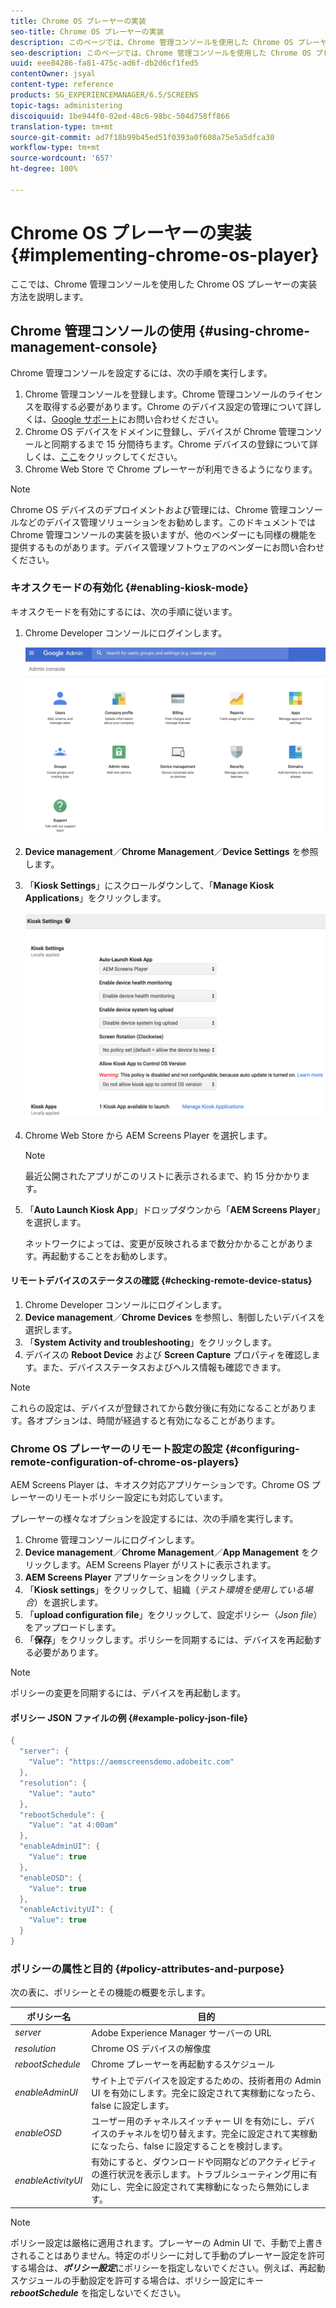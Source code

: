 ```yaml
---
title: Chrome OS プレーヤーの実装
seo-title: Chrome OS プレーヤーの実装
description: このページでは、Chrome 管理コンソールを使用した Chrome OS プレーヤーの実装について説明します。
seo-description: このページでは、Chrome 管理コンソールを使用した Chrome OS プレーヤーの実装について説明します。
uuid: eee84286-fa81-475c-ad6f-db2d6cf1fed5
contentOwner: jsyal
content-type: reference
products: SG_EXPERIENCEMANAGER/6.5/SCREENS
topic-tags: administering
discoiquuid: 1be944f0-02ed-48c6-98bc-504d758ff866
translation-type: tm+mt
source-git-commit: ad7f18b99b45ed51f0393a0f608a75e5a5dfca30
workflow-type: tm+mt
source-wordcount: '657'
ht-degree: 100%

---
```



# Chrome OS プレーヤーの実装 {#implementing-chrome-os-player}

ここでは、Chrome 管理コンソールを使用した Chrome OS プレーヤーの実装方法を説明します。

## Chrome 管理コンソールの使用 {#using-chrome-management-console}

Chrome 管理コンソールを設定するには、次の手順を実行します。

1. Chrome 管理コンソールを登録します。Chrome 管理コンソールのライセンスを取得する必要があります。Chrome のデバイス設定の管理について詳しくは、[Google サポート](https://support.google.com/chrome/a/answer/1375678?hl=ja&amp;ref_topic=2935995)にお問い合わせください。
1. Chrome OS デバイスをドメインに登録し、デバイスが Chrome 管理コンソールと同期するまで 15 分間待ちます。Chrome デバイスの登録について詳しくは、[ここ](https://support.google.com/chrome/a/answer/1360534?hl=ja)をクリックしてください。
1. Chrome Web Store で Chrome プレーヤーが利用できるようになります。

>[!NOTE]
>
>Chrome OS デバイスのデプロイメントおよび管理には、Chrome 管理コンソールなどのデバイス管理ソリューションをお勧めします。このドキュメントでは Chrome 管理コンソールの実装を扱いますが、他のベンダーにも同様の機能を提供するものがあります。デバイス管理ソフトウェアのベンダーにお問い合わせください。

### キオスクモードの有効化 {#enabling-kiosk-mode}

キオスクモードを有効にするには、次の手順に従います。

1. Chrome Developer コンソールにログインします。

   ![screen_shot_2017-12-08at20303pm](assets/screen_shot_2017-12-08at20303pm.png)

1. **Device management**／**Chrome Management**／**Device Settings** を参照します。
1. 「**Kiosk Settings**」にスクロールダウンして、「**Manage Kiosk Applications**」をクリックします。

   ![kiosk](assets/kiosk.png)

1. Chrome Web Store から AEM Screens Player を選択します。

   >[!NOTE]
   >
   >最近公開されたアプリがこのリストに表示されるまで、約 15 分かかります。

1. 「**Auto Launch Kiosk App**」ドロップダウンから「**AEM Screens Player**」を選択します。

   ネットワークによっては、変更が反映されるまで数分かかることがあります。再起動することをお勧めします。

#### リモートデバイスのステータスの確認 {#checking-remote-device-status}

1. Chrome Developer コンソールにログインします。
1. **Device management**／**Chrome Devices** を参照し、制御したいデバイスを選択します。
1. 「**System Activity and troubleshooting**」をクリックします。
1. デバイスの **Reboot Device** および **Screen Capture** プロパティを確認します。また、デバイスステータスおよびヘルス情報も確認できます。

>[!NOTE]
>
>これらの設定は、デバイスが登録されてから数分後に有効になることがあります。各オプションは、時間が経過すると有効になることがあります。

### Chrome OS プレーヤーのリモート設定の設定 {#configuring-remote-configuration-of-chrome-os-players}

AEM Screens Player は、キオスク対応アプリケーションです。Chrome OS プレーヤーのリモートポリシー設定にも対応しています。

プレーヤーの様々なオプションを設定するには、次の手順を実行します。

1. Chrome 管理コンソールにログインします。
1. **Device management**／**Chrome Management**／**App Management** をクリックします。AEM Screens Player がリストに表示されます。
1. **AEM Screens Player** アプリケーションをクリックします。
1. 「**Kiosk settings**」をクリックして、組織（*テスト環境を使用している場合*）を選択します。
1. 「**upload configuration file**」をクリックして、設定ポリシー（*Json file*）をアップロードします。
1. 「**保存**」をクリックします。ポリシーを同期するには、デバイスを再起動する必要があります。

>[!NOTE]
>
>ポリシーの変更を同期するには、デバイスを再起動します。

#### ポリシー JSON ファイルの例 {#example-policy-json-file}

```java
{
  "server": {
    "Value": "https://aemscreensdemo.adobeitc.com"
  },
  "resolution": {
    "Value": "auto"
  },
  "rebootSchedule": {
    "Value": "at 4:00am"
  },
  "enableAdminUI": {
    "Value": true
  },
  "enableOSD": {
    "Value": true
  },
  "enableActivityUI": {
    "Value": true
  }
}
```

### ポリシーの属性と目的 {#policy-attributes-and-purpose}

次の表に、ポリシーとその機能の概要を示します。

| **ポリシー名** | **目的** |
|---|---|
| *server* | Adobe Experience Manager サーバーの URL  |
| *resolution* | Chrome OS デバイスの解像度 |
| *rebootSchedule* | Chrome プレーヤーを再起動するスケジュール |
| *enableAdminUI* | サイト上でデバイスを設定するための、技術者用の Admin UI を有効にします。完全に設定されて実稼動になったら、false に設定します。 |
| *enableOSD* | ユーザー用のチャネルスイッチャー UI を有効にし、デバイスのチャネルを切り替えます。完全に設定されて実稼動になったら、false に設定することを検討します。 |
| *enableActivityUI* | 有効にすると、ダウンロードや同期などのアクティビティの進行状況を表示します。トラブルシューティング用に有効にし、完全に設定されて実稼動になったら無効にします。 |

>[!NOTE]
>
>ポリシー設定は厳格に適用されます。プレーヤーの Admin UI で、手動で上書きされることはありません。特定のポリシーに対して手動のプレーヤー設定を許可する場合は、***ポリシー設定***&#x200B;にポリシーを指定しないでください。例えば、再起動スケジュールの手動設定を許可する場合は、ポリシー設定にキー ***rebootSchedule*** を指定しないでください。
